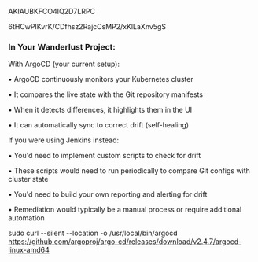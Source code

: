 
AKIAUBKFCO4IQ2D7LRPC

6tHCwPIKvrK/CDfhsz2RajcCsMP2/xKlLaXnv5gS

### In Your Wanderlust Project:

With ArgoCD (your current setup):

• ArgoCD continuously monitors your Kubernetes cluster

• It compares the live state with the Git repository manifests

• When it detects differences, it highlights them in the UI

• It can automatically sync to correct drift (self-healing)

  

If you were using Jenkins instead:

• You'd need to implement custom scripts to check for drift

• These scripts would need to run periodically to compare Git configs with cluster state

• You'd need to build your own reporting and alerting for drift

• Remediation would typically be a manual process or require additional automation


sudo curl --silent --location -o /usr/local/bin/argocd https://github.com/argoproj/argo-cd/releases/download/v2.4.7/argocd-linux-amd64